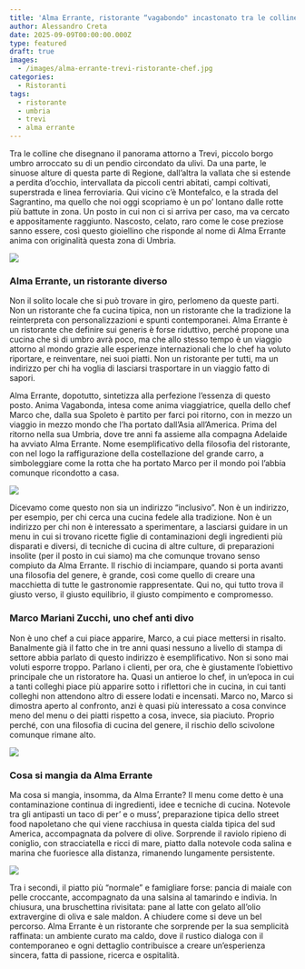 ```yaml
---
title: 'Alma Errante, ristorante “vagabondo" incastonato tra le colline di Trevi'
author: Alessandro Creta
date: 2025-09-09T00:00:00.000Z
type: featured
draft: true
images:
  - /images/alma-errante-trevi-ristorante-chef.jpg
categories:
  - Ristoranti
tags:
  - ristorante
  - umbria
  - trevi
  - alma errante
---
```


Tra le colline che disegnano il panorama attorno a Trevi, piccolo borgo umbro arroccato su di un pendio circondato da ulivi. Da una parte, le sinuose alture di questa parte di Regione, dall’altra la vallata che si estende a perdita d’occhio, intervallata da piccoli centri abitati, campi coltivati, superstrada e linea ferroviaria. Qui vicino c’è Montefalco, e la strada del Sagrantino, ma quello che noi oggi scopriamo è un po’ lontano dalle rotte più battute in zona. Un posto in cui non ci si arriva per caso, ma va cercato e appositamente raggiunto. Nascosto, celato, raro come le cose preziose sanno essere, così questo gioiellino che risponde al nome di Alma Errante anima con originalità questa zona di Umbria.

![](</images/alma errante trevi.JPG>)

### Alma Errante, un ristorante diverso

Non il solito locale che si può trovare in giro, perlomeno da queste parti. Non un ristorante che fa cucina tipica, non un ristorante che la tradizione la reinterpreta con personalizzazioni e spunti contemporanei. Alma Errante è un ristorante che definire sui generis è forse riduttivo, perché propone una cucina che sì di umbro avrà poco, ma che allo stesso tempo è un viaggio attorno al mondo grazie alle esperienze internazionali che lo chef ha voluto riportare, e reinventare, nei suoi piatti. Non un ristorante per tutti, ma un indirizzo per chi ha voglia di lasciarsi trasportare in un viaggio fatto di sapori.

Alma Errante, dopotutto, sintetizza alla perfezione l’essenza di questo posto. Anima Vagabonda, intesa come anima viaggiatrice, quella dello chef Marco che, dalla sua Spoleto è partito per farci poi ritorno, con in mezzo un viaggio in mezzo mondo che l’ha portato dall’Asia all’America. Prima del ritorno nella sua Umbria, dove tre anni fa assieme alla compagna Adelaide ha avviato Alma Errante. Nome esemplificativo della filosofia del ristorante, con nel logo la raffigurazione della costellazione del grande carro, a simboleggiare come la rotta che ha portato Marco per il mondo poi l’abbia comunque ricondotto a casa.

![](/images/alma-errante-taco-per-muss.jpg)

Dicevamo come questo non sia un indirizzo “inclusivo”. Non è un indirizzo, per esempio, per chi cerca una cucina fedele alla tradizione. Non è un indirizzo per chi non è interessato a sperimentare, a lasciarsi guidare in un menu in cui si trovano ricette figlie di contaminazioni degli ingredienti più disparati e diversi, di tecniche di cucina di altre culture, di preparazioni insolite (per il posto in cui siamo) ma che comunque trovano senso compiuto da Alma Errante. Il rischio di inciampare, quando si porta avanti una filosofia del genere, è grande, così come quello di creare una macchietta di tutte le gastronomie rappresentate. Qui no, qui tutto trova il giusto verso, il giusto equilibrio, il giusto compimento e compromesso.

### Marco Mariani Zucchi, uno chef anti divo

Non è uno chef a cui piace apparire, Marco, a cui piace mettersi in risalto. Banalmente già il fatto che in tre anni quasi nessuno a livello di stampa di settore abbia parlato di questo indirizzo è esemplificativo. Non si sono mai voluti esporre troppo. Parlano i clienti, per ora, che è giustamente l’obiettivo principale che un ristoratore ha. Quasi un antieroe lo chef, in un’epoca in cui a tanti colleghi piace più apparire sotto i riflettori che in cucina, in cui tanti colleghi non attendono altro di essere lodati e incensati. Marco no, Marco si dimostra aperto al confronto, anzi è quasi più interessato a cosa convince meno del menu o dei piatti rispetto a cosa, invece, sia piaciuto. Proprio perché, con una filosofia di cucina del genere, il rischio dello scivolone comunque rimane alto.

![](/images/chef-alma-errante-marco-mariani-zucchi.JPG)

### Cosa si mangia da Alma Errante

Ma cosa si mangia, insomma, da Alma Errante? Il menu come detto è una contaminazione continua di ingredienti, idee e tecniche di cucina. Notevole tra gli antipasti un taco di per’ e o muss’, preparazione tipica dello street food napoletano che qui viene racchiusa in questa cialda tipica del sud America, accompagnata da polvere di olive. Sorprende il raviolo ripieno di coniglio, con stracciatella e ricci di mare, piatto dalla notevole coda salina e marina che fuoriesce alla distanza, rimanendo lungamente persistente. 

![](/images/alma-errante-pancia-maiale-tamarindo.jpg)

Tra i secondi, il piatto più “normale” e famigliare forse: pancia di maiale con pelle croccante, accompagnato da una salsina al tamarindo e indivia. In chiusura, una bruschettina rivisitata: pane al latte con gelato all’olio extravergine di oliva e sale maldon. A chiudere come si deve un bel percorso. Alma Errante è un ristorante che sorprende per la sua semplicità raffinata: un ambiente curato ma caldo, dove il rustico dialoga con il contemporaneo e ogni dettaglio contribuisce a creare un’esperienza sincera, fatta di passione, ricerca e ospitalità.
